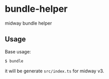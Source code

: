 # bundle-helper

midway bundle helper

## Usage

Base usage:

```bash
$ bundle
```

it will be generate `src/index.ts` for midway v3.